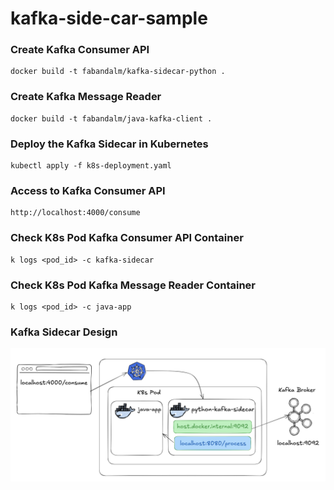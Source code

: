 # kafka-side-car-sample

### Create Kafka Consumer API
```
docker build -t fabandalm/kafka-sidecar-python .
```

### Create Kafka Message Reader
```
docker build -t fabandalm/java-kafka-client . 

```

### Deploy the Kafka Sidecar in Kubernetes
```
kubectl apply -f k8s-deployment.yaml
```

### Access to Kafka Consumer API
```
http://localhost:4000/consume
```

### Check K8s Pod Kafka Consumer API Container
```
k logs <pod_id> -c kafka-sidecar
```

### Check K8s Pod Kafka Message Reader Container
```
k logs <pod_id> -c java-app
```

### Kafka Sidecar Design

![kafka sidecar design](/images/kafka-sidecar-design.png)


